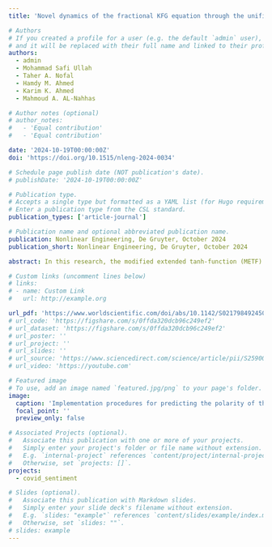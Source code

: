 ```yaml
---
title: 'Novel dynamics of the fractional KFG equation through the unified and unified solver schemes with stability and multistability analysis'

# Authors
# If you created a profile for a user (e.g. the default `admin` user), write the username (folder name) here
# and it will be replaced with their full name and linked to their profile.
authors:
  - admin
  - Mohammad Safi Ullah
  - Taher A. Nofal
  - Hamdy M. Ahmed
  - Karim K. Ahmed
  - Mahmoud A. AL-Nahhas

# Author notes (optional)
# author_notes:
#   - 'Equal contribution'
#   - 'Equal contribution'

date: '2024-10-19T00:00:00Z'
doi: 'https://doi.org/10.1515/nleng-2024-0034'

# Schedule page publish date (NOT publication's date).
# publishDate: '2024-10-19T00:00:00Z'

# Publication type.
# Accepts a single type but formatted as a YAML list (for Hugo requirements).
# Enter a publication type from the CSL standard.
publication_types: ['article-journal']

# Publication name and optional abbreviated publication name.
publication: Nonlinear Engineering, De Gruyter, October 2024
publication_short: Nonlinear Engineering, De Gruyter, October 2024

abstract: In this research, the modified extended tanh-function (METF) and the extended Jacobi elliptic function expansion (EJEFE) techniques are used to investigate the generation and detection of soliton structures in the Hirota–Maccari (HM) model. Consequently, we obtain soliton solutions with advanced structures, including singular bright soliton, dark soliton, periodic waves, breather waves, periodic breather waves, and multiple bright and dark breather waves. In addition, a lump-type breather wave is also included in the presented solutions. Stability analysis of the obtained solutions is addressed by employing the Hamiltonian technique. 3D surfaces and 2D visuals of the outcomes are represented with the help of a computer application. These findings contribute to understanding nonlinear wave phenomena with potential applications in optics, fluid dynamics, and plasma physics.

# Custom links (uncomment lines below)
# links:
# - name: Custom Link
#   url: http://example.org

url_pdf: 'https://www.worldscientific.com/doi/abs/10.1142/S0217984924504815'
# url_code: 'https://figshare.com/s/0ffda320dcb96c249ef2'
# url_dataset: 'https://figshare.com/s/0ffda320dcb96c249ef2'
# url_poster: ''
# url_project: ''
# url_slides: ''
# url_source: 'https://www.sciencedirect.com/science/article/pii/S2590005622000534'
# url_video: 'https://youtube.com'

# Featured image
# To use, add an image named `featured.jpg/png` to your page's folder.
image:
  caption: 'Implementation procedures for predicting the polarity of the statements'
  focal_point: ''
  preview_only: false

# Associated Projects (optional).
#   Associate this publication with one or more of your projects.
#   Simply enter your project's folder or file name without extension.
#   E.g. `internal-project` references `content/project/internal-project/index.md`.
#   Otherwise, set `projects: []`.
projects:
  - covid_sentiment

# Slides (optional).
#   Associate this publication with Markdown slides.
#   Simply enter your slide deck's filename without extension.
#   E.g. `slides: "example"` references `content/slides/example/index.md`.
#   Otherwise, set `slides: ""`.
# slides: example
---
```


<!-- {{% callout note %}}
Click the _Cite_ button above to demo the feature to enable visitors to import publication metadata into their reference management software.
{{% /callout %}}

{{% callout note %}}
Create your slides in Markdown - click the _Slides_ button to check out the example.
{{% /callout %}}

Add the publication's **full text** or **supplementary notes** here. You can use rich formatting such as including [code, math, and images](https://wowchemy.com/docs/content/writing-markdown-latex/). -->

